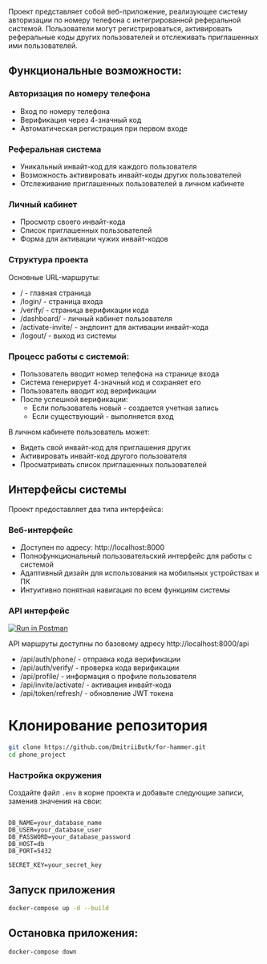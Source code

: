 Проект представляет собой веб-приложение, реализующее систему авторизации по номеру телефона с интегрированной
реферальной системой. Пользователи могут регистрироваться, активировать реферальные коды других пользователей и
отслеживать приглашенных ими пользователей.

## Функциональные возможности:

### Авторизация по номеру телефона

- Вход по номеру телефона
- Верификация через 4-значный код
- Автоматическая регистрация при первом входе

### Реферальная система

- Уникальный инвайт-код для каждого пользователя
- Возможность активировать инвайт-коды других пользователей
- Отслеживание приглашенных пользователей в личном кабинете

### Личный кабинет

- Просмотр своего инвайт-кода
- Список приглашенных пользователей
- Форма для активации чужих инвайт-кодов

### Структура проекта

Основные URL-маршруты:

- / - главная страница
- /login/ - страница входа
- /verify/ - страница верификации кода
- /dashboard/ - личный кабинет пользователя
- /activate-invite/ - эндпоинт для активации инвайт-кода
- /logout/ - выход из системы

### Процесс работы с системой:

- Пользователь вводит номер телефона на странице входа
- Система генерирует 4-значный код и сохраняет его
- Пользователь вводит код верификации
- После успешной верификации:
    - Если пользователь новый - создается учетная запись
    - Если существующий - выполняется вход

В личном кабинете пользователь может:

- Видеть свой инвайт-код для приглашения других
- Активировать инвайт-код другого пользователя
- Просматривать список приглашенных пользователей

## Интерфейсы системы

Проект предоставляет два типа интерфейса:

### Веб-интерфейс

- Доступен по адресу: http://localhost:8000
- Полнофункциональный пользовательский интерфейс для работы с системой
- Адаптивный дизайн для использования на мобильных устройствах и ПК
- Интуитивно понятная навигация по всем функциям системы

### API интерфейс

[![Run in Postman](https://run.pstmn.io/button.svg)](https://web.postman.co/workspace/My-Workspace~f5e1f7d4-f2af-48eb-8faf-e1bbbb8bf2c2/collection/28460613-192fa370-c064-41ba-83be-385628a91691?action=share&source=copy-link&creator=28460613)

API маршруты доступны по базовому адресу http://localhost:8000/api

- /api/auth/phone/ - отправка кода верификации
- /api/auth/verify/ - проверка кода верификации
- /api/profile/ - информация о профиле пользователя
- /api/invite/activate/ - активация инвайт-кода
- /api/token/refresh/ - обновление JWT токена

# Клонирование репозитория

```bash
git clone https://github.com/DmitriiButk/for-hammer.git
cd phone_project
```

### Настройка окружения

Создайте файл `.env` в корне проекта и добавьте следующие записи, заменив значения на свои:

```plaintext

DB_NAME=your_database_name
DB_USER=your_database_user
DB_PASSWORD=your_database_password
DB_HOST=db
DB_PORT=5432

SECRET_KEY=your_secret_key
```

## Запуск приложения

```bash
docker-compose up -d --build
```

## Остановка приложения:

```bash
docker-compose down
```